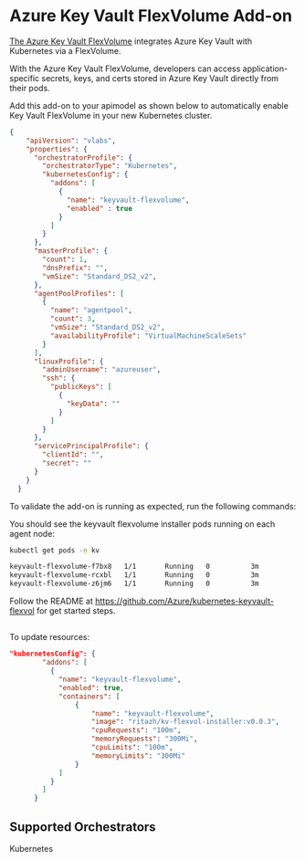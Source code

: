 # Azure Key Vault FlexVolume Add-on

[The Azure Key Vault FlexVolume](https://github.com/Azure/kubernetes-keyvault-flexvol) integrates Azure Key Vault with Kubernetes via a FlexVolume.  

With the Azure Key Vault FlexVolume, developers can access application-specific secrets, keys, and certs stored in Azure Key Vault directly from their pods.

Add this add-on to your apimodel as shown below to automatically enable Key Vault FlexVolume in your new Kubernetes cluster.

```json
{
    "apiVersion": "vlabs",
    "properties": {
      "orchestratorProfile": {
        "orchestratorType": "Kubernetes",
        "kubernetesConfig": {
          "addons": [
            {
              "name": "keyvault-flexvolume",
              "enabled" : true
            }
          ]
        }
      },
      "masterProfile": {
        "count": 1,
        "dnsPrefix": "",
        "vmSize": "Standard_DS2_v2",
      },
      "agentPoolProfiles": [
        {
          "name": "agentpool",
          "count": 3,
          "vmSize": "Standard_DS2_v2",
          "availabilityProfile": "VirtualMachineScaleSets"
        }
      ],
      "linuxProfile": {
        "adminUsername": "azureuser",
        "ssh": {
          "publicKeys": [
            {
              "keyData": ""
            }
          ]
        }
      },
      "servicePrincipalProfile": {
        "clientId": "",
        "secret": ""
      }
    }
  }

```

To validate the add-on is running as expected, run the following commands:

You should see the keyvault flexvolume installer pods running on each agent node:

```bash
kubectl get pods -n kv

keyvault-flexvolume-f7bx8   1/1       Running   0          3m
keyvault-flexvolume-rcxbl   1/1       Running   0          3m
keyvault-flexvolume-z6jm6   1/1       Running   0          3m
```

Follow the README at https://github.com/Azure/kubernetes-keyvault-flexvol for get started steps.

## 
To update resources:

```json
"kubernetesConfig": {
        "addons": [
          {
            "name": "keyvault-flexvolume",
            "enabled": true,
            "containers": [
                {
                    "name": "keyvault-flexvolume",
                    "image": "ritazh/kv-flexvol-installer:v0.0.3",
                    "cpuRequests": "100m",
                    "memoryRequests": "300Mi",
                    "cpuLimits": "100m",
                    "memoryLimits": "300Mi"
                }
            ]
          }
        ]
      }
```

## Supported Orchestrators

Kubernetes